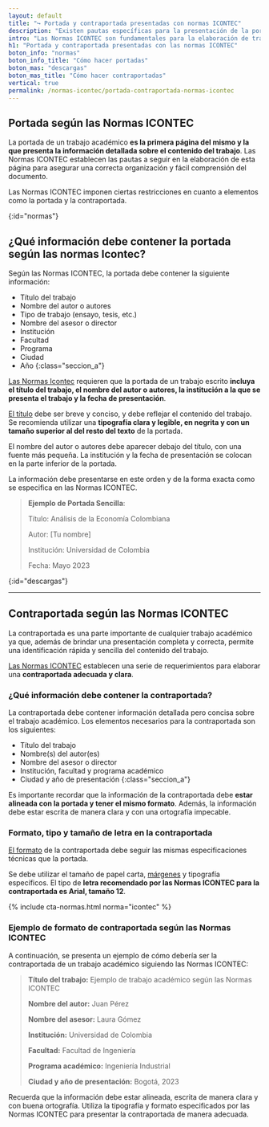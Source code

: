 ```yaml
---
layout: default
title: "↪ Portada y contraportada presentadas con normas ICONTEC"
description: "Existen pautas específicas para la presentación de la portada y contraportada con Normas ICONTEC. Esto incluye información detallada y especificaciones técnicas"
intro: "Las Normas ICONTEC son fundamentales para la elaboración de trabajos académicos en Colombia. Aprende a presentar la portada y la contraportada con ejemplos de cómo debe ser el formato."
h1: "Portada y contraportada presentadas con las normas ICONTEC"
boton_info: "normas"
boton_info_title: "Cómo hacer portadas"
boton_mas: "descargas"
boton_mas_title: "Cómo hacer contraportadas"
vertical: true
permalink: /normas-icontec/portada-contraportada-normas-icontec
---
```

## Portada según las Normas ICONTEC

La portada de un trabajo académico **es la primera página del mismo y la que presenta la información detallada sobre el contenido del trabajo**. Las Normas ICONTEC establecen las pautas a seguir en la elaboración de esta página para asegurar una correcta organización y fácil comprensión del documento.

Las Normas ICONTEC imponen ciertas restricciones en cuanto a elementos como la portada y la contraportada.
<!-- Anclaje para que la barra fijada no cubra el siguiente subtítulo -->
{:id="normas"}

## ¿Qué información debe contener la portada según las normas Icontec?

Según las Normas ICONTEC, la portada debe contener la siguiente información:

- Título del trabajo
- Nombre del autor o autores
- Tipo de trabajo (ensayo, tesis, etc.)
- Nombre del asesor o director
- Institución
- Facultad
- Programa
- Ciudad
- Año
{:class="seccion_a"}

[Las Normas Icontec]({{site.baseurl}}/normas-icontec "Normas Icontec") requieren que la portada de un trabajo escrito **incluya el título del trabajo, el nombre del autor o autores, la institución a la que se presenta el trabajo y la fecha de presentación**.

[El título]({{'titulos-trabajo-escrito'|relative_url}} "Títulos") debe ser breve y conciso, y debe reflejar el contenido del trabajo. Se recomienda utilizar una **tipografía clara y legible, en negrita y con un tamaño superior al del resto del texto** de la portada.

El nombre del autor o autores debe aparecer debajo del título, con una fuente más pequeña. La institución y la fecha de presentación se colocan en la parte inferior de la portada.

La información debe presentarse en este orden y de la forma exacta como se especifica en las Normas ICONTEC.

> **Ejemplo de Portada Sencilla**:
>
> Título: Análisis de la Economía Colombiana  
>
> Autor: [Tu nombre]  
>
> Institución: Universidad de Colombia  
>
> Fecha: Mayo 2023
<!-- Anclaje para que la barra fijada no cubra el siguiente subtítulo -->
{:id="descargas"}

----

## Contraportada según las Normas ICONTEC

La contraportada es una parte importante de cualquier trabajo académico ya que, además de brindar una presentación completa y correcta, permite una identificación rápida y sencilla del contenido del trabajo.

[Las Normas ICONTEC]({{'normas-icontec'|relative_url}} "Normas Icontec") establecen una serie de requerimientos para elaborar una **contraportada adecuada y clara**.

### ¿Qué información debe contener la contraportada?

La contraportada debe contener información detallada pero concisa sobre el trabajo académico. Los elementos necesarios para la contraportada son los siguientes:

- Título del trabajo
- Nombre(s) del autor(es)
- Nombre del asesor o director
- Institución, facultad y programa académico
- Ciudad y año de presentación
{:class="seccion_a"}

Es importante recordar que la información de la contraportada debe **estar alineada con la portada y tener el mismo formato**. Además, la información debe estar escrita de manera clara y con una ortografía impecable.

### Formato, tipo y tamaño de letra en la contraportada

[El formato]({{'normas-icontec/cuerpo-trabajo-normas-icontec'|relative_url}} "Formato Normas Icontec") de la contraportada debe seguir las mismas especificaciones técnicas que la portada.

Se debe utilizar el tamaño de papel carta, [márgenes]({{'normas-icontec/margenes-normas-icontec'|relative_url}} "Márgenes Normas Icontec") y tipografía específicos. El tipo de **letra recomendado por las Normas ICONTEC para la contraportada es Arial, tamaño 12**.

{% include cta-normas.html norma="icontec" %}

### Ejemplo de formato de contraportada según las Normas ICONTEC

A continuación, se presenta un ejemplo de cómo debería ser la contraportada de un trabajo académico siguiendo las Normas ICONTEC:

>**Título del trabajo:** Ejemplo de trabajo académico según las Normas ICONTEC  
>
>**Nombre del autor:** Juan Pérez  
>
>**Nombre del asesor:** Laura Gómez  
>
>**Institución:** Universidad de Colombia  
>
>**Facultad:** Facultad de Ingeniería  
>
>**Programa académico:** Ingeniería Industrial  
>
>**Ciudad y año de presentación:** Bogotá, 2023

Recuerda que la información debe estar alineada, escrita de manera clara y con buena ortografía. Utiliza la tipografía y formato especificados por las Normas ICONTEC para presentar la contraportada de manera adecuada.
